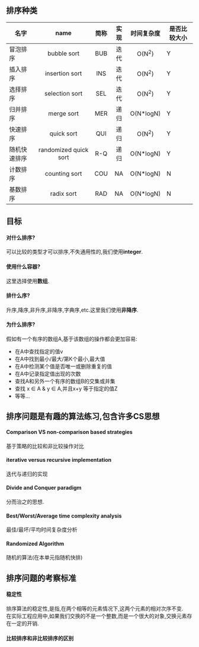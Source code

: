 ## 排序种类
 
| 名字 | name | 简称 | 实现 | 时间复杂度 | 是否比较大小 |
| -------- |:--------:|:--------:|:--------:|:--------:| -------- |
|冒泡排序|bubble sort|BUB|迭代|O(N<sup>2</sup>)|Y|
|插入排序|insertion sort|INS|迭代|O(N<sup>2</sup>)|Y|
|选择排序|selection sort|SEL|迭代|O(N<sup>2</sup>)|Y|
|归并排序|merge sort|MER|递归|O(N*logN)|Y|
|快速排序|quick sort|QUI|递归|O(N<sup>2</sup>)|Y|
|随机快速排序|randomized quick sort|R-Q|递归|O(N*logN)|Y|
|计数排序|counting sort|COU|NA|O(N*logN)|N|
|基数排序|radix sort|RAD|NA|O(N*logN)|N|

## 目标

#### 对什么排序?

可以比较的类型才可以排序,不失通用性的,我们使用**integer**.

#### 使用什么容器?

这里选择使用**数组**.

#### 排什么序?

升序,降序,非升序,非降序,字典序,etc.这里我们使用**非降序**.

#### 为什么排序?

假如有一个有序的数组A,基于该数组的操作都会更加容易:
- 在A中查找指定的值v
- 在A中找到最小/最大/第K个最小,最大值
- 在A中检测某个值是否唯一或删除重复的值
- 在A中记录指定值出现的次数
- 查找A和另外一个有序的数组B的交集或并集
- 查找 x ∈ A & y ∈ A,并且x+y 等于指定的值Z
- 等等...

## 排序问题是有趣的算法练习,包含许多CS思想 

#### Comparison VS non-comparison based strategies
基于策略的比较和非比较操作对比

#### iterative versus recursive implementation
迭代与递归的实现

####  Divide and Conquer paradigm 
分而治之的思想.

#### Best/Worst/Average time complexity analysis
最佳/最坏/平均时间复杂度分析

#### Randomized Algorithm
随机的算法(在本单元指随机快排)

## 排序问题的考察标准

#### 稳定性

排序算法的稳定性,是指,在两个相等的元素情况下,这两个元素的相对次序不变.<br/>
在实际工程应用中,如果我们交换的不是一个整数,而是一个很大的对象,交换元素存在一定的开销.

#### 比较排序和非比较排序的区别



